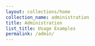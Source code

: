 ```yaml
---
layout: collections/home
collection_name: administration
title: Administration
list_title: Usage Examples
permalink: /admin/
---
```

